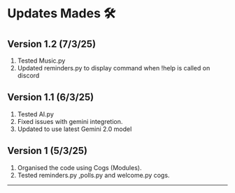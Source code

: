 # Updates Mades 🛠️

## Version 1.2 (7/3/25)
1. Tested Music.py
2. Updated reminders.py to display command when !help is called on discord

## Version 1.1 (6/3/25)
1. Tested AI.py
2. Fixed issues with gemini integretion.
3. Updated to use latest Gemini 2.0 model

## Version 1 (5/3/25)
1. Organised the code using Cogs (Modules).
2. Tested reminders.py ,polls.py and welcome.py cogs.
---
